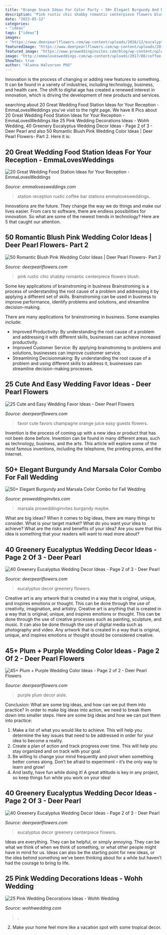 ```yaml
---
title: "Orange Snack Ideas For Color Party ~ 50+ Elegant Burgundy And Marsala Color Combo For Fall Wedding"
description: "Pink rustic chic shabby romantic centerpiece flowers blush"
date: "2023-05-12"
categories:
- "ideas"
tags: ["ideas"]
images:
- "https://www.deerpearlflowers.com/wp-content/uploads/2016/12/eucalyptus-leaves-wedding-chair-decor-details.jpg"
featuredImage: "https://www.deerpearlflowers.com/wp-content/uploads/2015/05/Purple-Wedding-aisle-decor.jpg"
featured_image: "https://www.proweddinginvites.com/blog/wp-content/uploads/2019/12/4-45-600x1000.jpg"
image: "http://emmalovesweddings.com/wp-content/uploads/2017/08/coffee-bar-for-rustic-wedding-ideas.jpg"
ShowToc: true
author: "Alanna Halvorson PhD"
---
```



Innovation is the process of changing or adding new features to something. It can be found in a variety of industries, including technology, business, and health care. The shift to digital age has created a renewed interest in innovation, which is driving the development of new products and services.

	

		
searching about 20 Great Wedding Food Station Ideas for Your Reception - EmmaLovesWeddings you've visit to the right page. We have 8 Pics about 20 Great Wedding Food Station Ideas for Your Reception - EmmaLovesWeddings like 25 Pink Wedding Decorations Ideas - Wohh Wedding, 40 Greenery Eucalyptus Wedding Decor Ideas - Page 2 of 3 - Deer Pearl and also 50 Romantic Blush Pink Wedding Color Ideas | Deer Pearl Flowers- Part 2. Here it is:
		
    
## 20 Great Wedding Food Station Ideas For Your Reception - EmmaLovesWeddings

<img loading=lazy src="http://emmalovesweddings.com/wp-content/uploads/2017/08/coffee-bar-for-rustic-wedding-ideas.jpg" onerror="this.onerror=null;this.src='https://tse3.mm.bing.net/th?id=OIP.ExNq3FGimMQUFaXe6TXjVgHaLH&amp;pid=15.1';" alt="20 Great Wedding Food Station Ideas for Your Reception - EmmaLovesWeddings">

_Source: emmalovesweddings.com_

>station reception rustic coffee bar stations emmalovesweddings. 

	

Innovations are the future. They change the way we do things and make our lives easier. From cars to software, there are endless possibilities for innovation. So what are some of the newest trends in technology? Here are 5 that caught our attention.

    
## 50 Romantic Blush Pink Wedding Color Ideas | Deer Pearl Flowers- Part 2

<img loading=lazy src="https://www.deerpearlflowers.com/wp-content/uploads/2015/06/rustic-pink-wedding-centerpiece-shabby-chic-wedding-idea.jpg" onerror="this.onerror=null;this.src='https://tse2.mm.bing.net/th?id=OIP.pJoeI2m2aL1Hl2Z0ad_agAHaLH&amp;pid=15.1';" alt="50 Romantic Blush Pink Wedding Color Ideas | Deer Pearl Flowers- Part 2">

_Source: deerpearlflowers.com_

>pink rustic chic shabby romantic centerpiece flowers blush. 

	

Some key applications of brainstroming in business
Brainstroming is a process of understanding the root cause of a problem and addressing it by applying a different set of skills. Brainstroming can be used in business to improve performance, identify problems and solutions, and streamline decision-making.

There are many applications for brainstroming in business. Some examples include: 

- Improved Productivity: By understanding the root cause of a problem and addressing it with different skills, businesses can achieve increased productivity.
- Improved Customer Service: By applying brainstroming to problems and solutions, businesses can improve customer service.
- Streamlining Decisionmaking: By understanding the root cause of a problem and using different skills to address it, businesses can streamline decision-making processes.

    
## 25 Cute And Easy Wedding Favor Ideas - Deer Pearl Flowers

<img loading=lazy src="https://www.deerpearlflowers.com/wp-content/uploads/2015/05/Orange-juice-and-champagne-wedding-favors-682x1024.jpg" onerror="this.onerror=null;this.src='https://tse2.mm.bing.net/th?id=OIP.lNBMONevPOBmW1sQmgR3swHaLH&amp;pid=15.1';" alt="25 Cute and Easy Wedding Favor Ideas - Deer Pearl Flowers">

_Source: deerpearlflowers.com_

>favor cute favors champagne orange juice easy guests flowers. 

	

Invention is the process of coming up with a new idea or product that has not been done before. Invention can be found in many different areas, such as technology, business, and the arts. This article will explore some of the most famous inventions, including the telephone, the printing press, and the Internet.

    
## 50+ Elegant Burgundy And Marsala Color Combo For Fall Wedding

<img loading=lazy src="https://www.proweddinginvites.com/blog/wp-content/uploads/2019/12/4-45-600x1000.jpg" onerror="this.onerror=null;this.src='https://tse3.mm.bing.net/th?id=OIP.1A5Ii8-maJM6qjDa9oBTWQHaMW&amp;pid=15.1';" alt="50+ Elegant Burgundy and Marsala Color Combo for Fall Wedding">

_Source: proweddinginvites.com_

>marsala proweddinginvites burgandy maybe. 

	

What are big ideas?
When it comes to big ideas, there are many things to consider. What is your target market? What do you want your idea to achieve? What are the risks and benefits of your idea? Are you sure that this idea is something that your readers will want to read more about?

    
## 40 Greenery Eucalyptus Wedding Decor Ideas - Page 2 Of 3 - Deer Pearl

<img loading=lazy src="https://www.deerpearlflowers.com/wp-content/uploads/2016/12/eucalyptus-leaves-wedding-chair-decor-details.jpg" onerror="this.onerror=null;this.src='https://tse3.mm.bing.net/th?id=OIP.byTLDkqRHmZ6SBaD2LsAPQHaLI&amp;pid=15.1';" alt="40 Greenery Eucalyptus Wedding Decor Ideas - Page 2 of 3 - Deer Pearl">

_Source: deerpearlflowers.com_

>eucalyptus decor greenery flowers. 

	

Creative art is any artwork that is created in a way that is original, unique, and inspires emotions or thought. This can be done through the use of creativity, imagination, and artistry.
Creative art is anything that is created in a way that is original, unique, and inspires emotions or thought. This can be done through the use of creative processes such as painting, sculpture, and music. It can also be done through the use of digital media such as photography and video. Any artwork that is created in a way that is original, unique, and inspires emotions or thought should be considered creative.

    
## 45+ Plum + Purple Wedding Color Ideas - Page 2 Of 2 - Deer Pearl Flowers

<img loading=lazy src="https://www.deerpearlflowers.com/wp-content/uploads/2015/05/Purple-Wedding-aisle-decor.jpg" onerror="this.onerror=null;this.src='https://tse3.mm.bing.net/th?id=OIP.vZuNIWDrAeggnow3EN1_SQHaLH&amp;pid=15.1';" alt="45+ Plum + Purple Wedding Color Ideas - Page 2 of 2 - Deer Pearl Flowers">

_Source: deerpearlflowers.com_

>purple plum decor aisle. 

	

Conclusion: What are some big ideas, and how can we put them into practice?
In order to make big ideas into action, we need to break them down into smaller steps. Here are some big ideas and how we can put them into practice:
1. Make a list of what you would like to achieve. This will help you determine the key issues that need to be addressed in order for your idea to become a reality.
2. Create a plan of action and track progress over time. This will help you stay organized and on track with your goal.
3. Be willing to change your mind frequently and pivot when something better comes along. Don’t be afraid to experiment – it’s the only way to learn and grow!
4. And lastly, have fun while doing it! A great attitude is key in any project, so keep things fun while you work on your idea!

    
## 40 Greenery Eucalyptus Wedding Decor Ideas - Page 2 Of 3 - Deer Pearl

<img loading=lazy src="https://www.deerpearlflowers.com/wp-content/uploads/2016/12/eucalyptus-green-wedding-centerpiece.jpg" onerror="this.onerror=null;this.src='https://tse4.mm.bing.net/th?id=OIP.on1tFLx9G8Mtmsv-zO61qwHaLH&amp;pid=15.1';" alt="40 Greenery Eucalyptus Wedding Decor Ideas - Page 2 of 3 - Deer Pearl">

_Source: deerpearlflowers.com_

>eucalyptus decor greenery centerpiece flowers. 

	

Ideas are everything. They can be helpful, or simply annoying. They can be what we think of when we think of something, or what other people might have in mind for us. Ideas can also be the starting point for new ideas, or the idea behind something we’ve been thinking about for a while but haven’t had the courage to bring to life.

    
## 25 Pink Wedding Decorations Ideas - Wohh Wedding

<img loading=lazy src="http://wohhwedding.com/wp-content/uploads/2016/05/Pink-Wedding-Centerpiece-Decorations-Ideas.jpg" onerror="this.onerror=null;this.src='https://tse3.mm.bing.net/th?id=OIP.DiqPnI9hNmpV_AkVjGeU0gHaLH&amp;pid=15.1';" alt="25 Pink Wedding Decorations Ideas - Wohh Wedding">

_Source: wohhwedding.com_

>. 

	

2. Make your home feel more like a vacation spot with some tropical decor.

